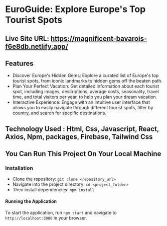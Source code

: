 # EuroGuide: Explore Europe's Top Tourist Spots

## Live Site URL: https://magnificent-bavarois-f6e8db.netlify.app/

## Features

- Discover Europe's Hidden Gems: Explore a curated list of Europe's top tourist spots, from iconic landmarks to hidden gems off the beaten path.
- Plan Your Perfect Vacation: Get detailed information about each tourist spot, including images, descriptions, average costs, seasonality, travel time, and total visitors per year, to help you plan your dream vacation.
- Interactive Experience: Engage with an intuitive user interface that allows you to easily navigate through different tourist spots, filter by country, and search for specific destinations.

## Technology Used : Html, Css, Javascript, React, Axios, Npm, packages, Firebase, Tailwind Css

## You Can Run This Project On Your Local Machine
### Installation
- Clone the repository: `git clone <repository_url>`
- Navigate into the project directory: `cd <project_folder>`
- Then install dependencies: `npm install`
#### Running the Application
To start the application, run `npm start` and navigate to `http://localhost:3000` in your browser.
